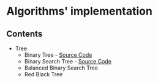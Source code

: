 # Algorithms' implementation

## Contents

- Tree
    - Binary Tree - [Source Code](https://github.com/load0ne/algo/blob/master/tree/BinaryTree.cpp)
    - Binary Search Tree - [Source Code](https://github.com/load0ne/algo/blob/master/tree/BinarySearchTree.cpp)
    - Balanced Binary Search Tree
    - Red Black Tree

